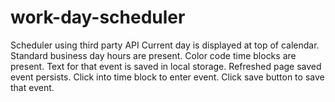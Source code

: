 # work-day-scheduler
Scheduler using third party API 
Current day is displayed at top of calendar.
Standard business day hours are present.
Color code time blocks are present.
Text for that event is saved in local storage. 
Refreshed page saved event persists.
Click into time block to enter event. 
Click save button to save that event.
